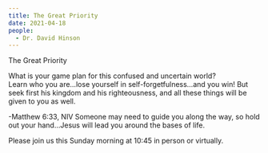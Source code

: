```yaml
---
title: The Great Priority
date: 2021-04-18
people:
  - Dr. David Hinson
---
```


The Great Priority

What is your game plan for this confused and uncertain world?  
Learn who you are…lose yourself in self-forgetfulness…and you win!
But seek first his kingdom and his righteousness, and all these things will be given to you as well.

-Matthew 6:33, NIV
Someone may need to guide you along the way, so hold out your hand...Jesus will lead you around the bases of life.

Please join us this Sunday morning at 10:45 in person or virtually.
